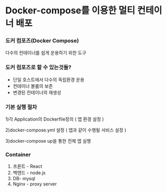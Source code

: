 # Docker-compose를 이용한 멀티 컨테이너 배포

### 도커 컴포즈(Docker Compose)
다수의 컨테이너를 쉽게 운용하기 위한 도구


### 도커 컴포즈로 할 수 있는것들?
- 단일 호스트에서 다수의 독립환경 운용
- 컨테이너 볼륨의 보존
- 변경된 컨테이너의 재생성



### 기본 실행 절차
1)각 Application의  Dockerfile정의 ( 앱 환경 설정 )

2)docker-compose.yml 설정 ( 앱과 같이 수행될 서비스 설정 )

3)docker-compose up을 통한 전체 앱 실행



### Container 
1. 프론트 - React
2. 백엔드 - node.js 
3. DB- mysql
4. Nginx - proxy server
